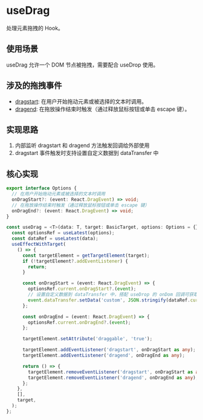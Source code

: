 # useDrag

处理元素拖拽的 Hook。

## 使用场景

useDrag 允许一个 DOM 节点被拖拽，需要配合 useDrop 使用。

## 涉及的拖拽事件

- [dragstart](https://developer.mozilla.org/zh-CN/docs/Web/API/HTMLElement/dragstart_event): 在用户开始拖动元素或被选择的文本时调用。
- [dragend](https://developer.mozilla.org/zh-CN/docs/Web/API/HTMLElement/dragend_event): 在拖放操作结束时触发（通过释放鼠标按钮或单击 escape 键）。

## 实现思路

1. 内部监听 dragstart 和 dragend 方法触发回调给外部使用
2. dragstart 事件触发时支持设置自定义数据到 dataTransfer 中

## 核心实现

```ts
export interface Options {
  // 在用户开始拖动元素或被选择的文本时调用
  onDragStart?: (event: React.DragEvent) => void;
  // 在拖放操作结束时触发（通过释放鼠标按钮或单击 escape 键）
  onDragEnd?: (event: React.DragEvent) => void;
}

const useDrag = <T>(data: T, target: BasicTarget, options: Options = {}) => {
  const optionsRef = useLatest(options);
  const dataRef = useLatest(data);
  useEffectWithTarget(
    () => {
      const targetElement = getTargetElement(target);
      if (!targetElement?.addEventListener) {
        return;
      }

      const onDragStart = (event: React.DragEvent) => {
        optionsRef.current.onDragStart?.(event);
        // 设置自定义数据到 dataTransfer 中，搭配 useDrop 的 onDom 回调可获取当前设置的内容
        event.dataTransfer.setData('custom', JSON.stringify(dataRef.current));
      };

      const onDragEnd = (event: React.DragEvent) => {
        optionsRef.current.onDragEnd?.(event);
      };

      targetElement.setAttribute('draggable', 'true');

      targetElement.addEventListener('dragstart', onDragStart as any);
      targetElement.addEventListener('dragend', onDragEnd as any);

      return () => {
        targetElement.removeEventListener('dragstart', onDragStart as any);
        targetElement.removeEventListener('dragend', onDragEnd as any);
      };
    },
    [],
    target,
  );
};
```
